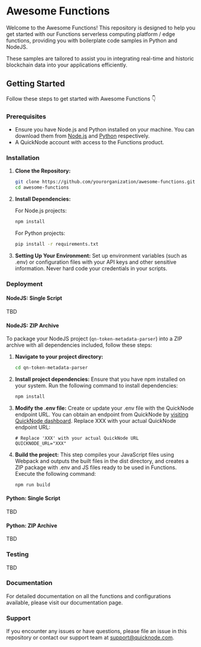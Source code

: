 # Awesome Functions 

Welcome to the Awesome Functions! This repository is designed to help you get started with our Functions serverless computing platform / edge functions, providing you with boilerplate code samples in Python and NodeJS.

These samples are tailored to assist you in integrating real-time and historic blockchain data into your applications efficiently.

## Getting Started
Follow these steps to get started with Awesome Functions 👇

### Prerequisites
- Ensure you have Node.js and Python installed on your machine. You can download them from [Node.js](https://nodejs.org/) and [Python](https://www.python.org/downloads/) respectively.
- A QuickNode account with access to the Functions product.

### Installation

1. **Clone the Repository:**
   ```bash
   git clone https://github.com/yourorganization/awesome-functions.git
   cd awesome-functions
   ```

2. **Install Dependencies:**

    For Node.js projects:
    ```bash
    npm install
    ```

    For Python projects:
    ```bash
    pip install -r requirements.txt
    ```

3. **Setting Up Your Environment:**
Set up environment variables (such as .env) or configuration files with your API keys and other sensitive information. Never hard code your credentials in your scripts.


### Deployment

#### NodeJS: Single Script
TBD

#### NodeJS: ZIP Archive

To package your NodeJS project (`qn-token-metadata-parser`) into a ZIP archive with all dependencies included, follow these steps:

1. **Navigate to your project directory:**
    ```bash
    cd qn-token-metadata-parser
    ```

2. **Install project dependencies:**
    Ensure that you have npm installed on your system. Run the following command to install dependencies:
    ```bash
    npm install
    ```

3. **Modify the .env file:**
    Create or update your .env file with the QuickNode endpoint URL. You can obtain an endpoint from QuickNode by [visiting QuickNode dashboard](https://dashboard.quicknode.com/endpoints). Replace XXX with your actual QuickNode endpoint URL:
    ```
    # Replace 'XXX' with your actual QuickNode URL
    QUICKNODE_URL="XXX"
    ``` 

4. **Build the project:**
    This step compiles your JavaScript files using Webpack and outputs the built files in the dist directory, and creates a ZIP package with .env and JS files ready to be used in Functions. Execute the following command:
    ```bash
    npm run build
    ```

#### Python: Single Script
TBD

#### Python: ZIP Archive
TBD

### Testing
TBD

### Documentation
For detailed documentation on all the functions and configurations available, please visit our documentation page.

### Support
If you encounter any issues or have questions, please file an issue in this repository or contact our support team at support@quicknode.com.